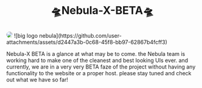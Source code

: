 # <p align="center">🛸Nebula-X-BETA🛸</p>
<img src="![big logo nebula](https://github.com/user-attachments/assets/3c1cec0a-1f8b-4660-ad6c-b9f71d20a5aa)" style="border-radius: 15px;">
![big logo nebula](https://github.com/user-attachments/assets/d2447a3b-0c68-45f8-bb97-62867b4fcff3)


Nebula-X BETA is a glance at  what may be to come. the Nebula team is working hard to make one of the cleanest and best looking UIs ever. and currently, we are in a very very BETA faze of  the project without having any functionality to the website  or a proper host. please stay tuned and check out what we have so far!


